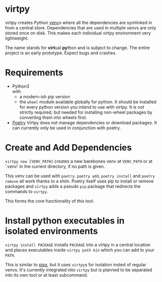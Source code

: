 # virtpy

virtpy creates Python [venv](https://docs.python.org/3/library/venv.html)s where all the dependencies are symlinked in from a central store. Dependencies that are used in multiple venvs are only stored once on disk. This makes each individual virtpy environment very lightweight.

The name stands for <b>virt</b>ual <b>py</b>thon and is subject to change. The entire project is an early prototype. Expect bugs and crashes.

# Requirements
* Python3  
  with
  * a modern-ish pip version
  * the `wheel` module available globally for python.
    It should be installed for every python version you intend to use with virtpy. It is not strictly required, but needed
    for installing non-wheel packages by converting them into wheels first.
* [Poetry](https://github.com/python-poetry/poetry)
  Virtpy does not manage dependencies or download packages. It can currently only be used in conjunction with poetry.

# Create and Add Dependencies

`virtpy new [VENV_PATH]` creates a new barebones venv at `VENV_PATH` or at '.venv' in the current directory, if no path is given.  

This venv can be used with `poetry`. `poetry add`, `poetry install` and `poetry remove` all work thanks to a shim. Poetry itself uses pip to install or remove packages and `virtpy` adds a pseudo `pip` package that redirects the commands to `virtpy`.

This forms the core functionality of this tool.

# Install python executables in isolated environments
`virtpy install PACKAGE` installs `PACKAGE` into a virtpy in a central location and places executables inside `virtpy path bin` which you can add to your `PATH`.

This is similar to [pipx](https://pypi.org/project/pipx/), but it uses `virtpy`s for isolation insted of regular venvs.
It's currently integrated into `virtpy` but is planned to be separated into its own tool or at least subcommand.
